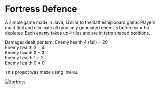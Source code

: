 # Fortress Defence

A simple game made in Java, similar to the Battleship board game. Players must find and eliminate all randomly generated enemies before your hp depletes. Each enemy takes up 4 tiles and are in tetra shaped positions.

Damages dealt per turn:
Enemy health 4 (full) = 20<br />
Enemy health 3 = 4<br />
Enemy health 2 = 3<br />
Enemy health 1 = 2<br />
Enemy health 0 = 0<br />

This project was made using IntelliJ.

![fortress](https://cloud.githubusercontent.com/assets/10171765/19666409/2bae2066-99ff-11e6-9964-d9b5543234c0.png)
